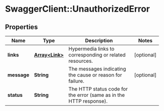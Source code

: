 # SwaggerClient::UnauthorizedError

## Properties
Name | Type | Description | Notes
------------ | ------------- | ------------- | -------------
**links** | [**Array&lt;Link&gt;**](Link.md) | Hypermedia links to corresponding or related resources. | [optional] 
**message** | **String** | The messages indicating the cause or reason for failure. | [optional] 
**status** | **String** | The HTTP status code for the error (same as in the HTTP response). | 


